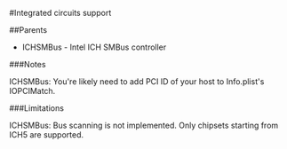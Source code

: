#Integrated circuits support

##Parents
- ICHSMBus - Intel ICH SMBus controller

###Notes

ICHSMBus: You're likely need to add PCI ID of your host to Info.plist's IOPCIMatch.

###Limitations

ICHSMBus: Bus scanning is not implemented. Only chipsets starting from ICH5 are supported.
